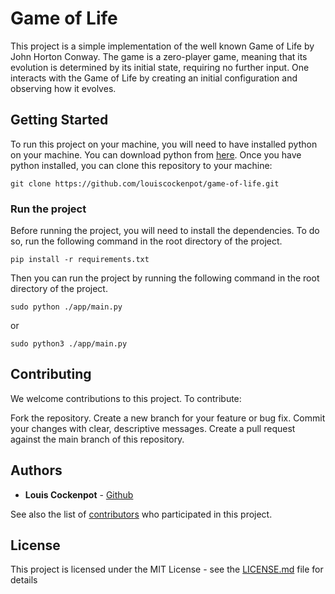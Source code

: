# Game of Life

This project is a simple implementation of the well known Game of Life by John Horton Conway. The game is a zero-player game, meaning that its evolution is determined by its initial state, requiring no further input. One interacts with the Game of Life by creating an initial configuration and observing how it evolves.

## Getting Started

To run this project on your machine, you will need to have installed python on your machine. You can download python from [here](https://www.python.org/downloads/). Once you have python installed, you can clone this repository to your machine:

```
git clone https://github.com/louiscockenpot/game-of-life.git
```

### Run the project

Before running the project, you will need to install the dependencies. To do so, run the following command in the root directory of the project.

```
pip install -r requirements.txt
```

Then you can run the project by running the following command in the root directory of the project.

```
sudo python ./app/main.py
```
or
```
sudo python3 ./app/main.py
```

## Contributing

We welcome contributions to this project. To contribute:

Fork the repository.
Create a new branch for your feature or bug fix.
Commit your changes with clear, descriptive messages.
Create a pull request against the main branch of this repository.

## Authors

* **Louis Cockenpot** - [Github](https://github.com/louiscockenpot)

See also the list of [contributors](https://github.com/louiscockenpot/game-of-life/contributors) who participated in this project.

## License

This project is licensed under the MIT License - see the [LICENSE.md](LICENSE.md) file for details
